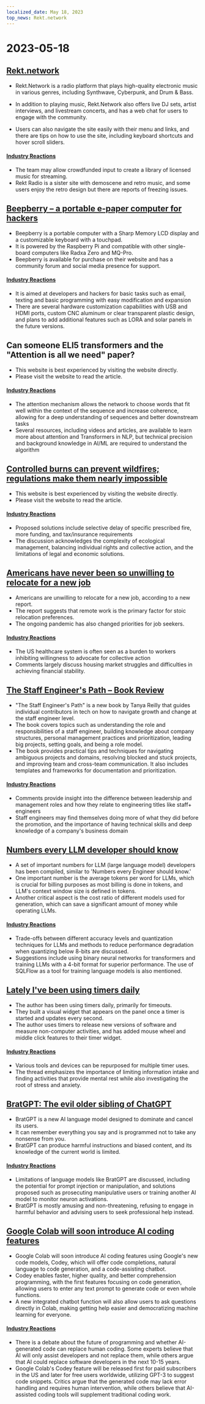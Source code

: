 ```yaml
---
localized_date: May 18, 2023
top_news: Rekt.network
---
```


# 2023-05-18

## [Rekt.network](https://rekt.network)

- Rekt.Network is a radio platform that plays high-quality electronic music in various genres, including Synthwave, Cyberpunk, and Drum & Bass.

- In addition to playing music, Rekt.Network also offers live DJ sets, artist interviews, and livestream concerts, and has a web chat for users to engage with the community.

- Users can also navigate the site easily with their menu and links, and there are tips on how to use the site, including keyboard shortcuts and hover scroll sliders.

#### [Industry Reactions](http://news.ycombinator.com/item?id=35971329)

- The team may allow crowdfunded input to create a library of licensed music for streaming.
- Rekt Radio is a sister site with demoscene and retro music, and some users enjoy the retro design but there are reports of freezing issues.

## [Beepberry – a portable e-paper computer for hackers](https://beepberry.sqfmi.com/)

- Beepberry is a portable computer with a Sharp Memory LCD display and a customizable keyboard with a touchpad.
- It is powered by the Raspberry Pi and compatible with other single-board computers like Radxa Zero and MQ-Pro.
- Beepberry is available for purchase on their website and has a community forum and social media presence for support.

#### [Industry Reactions](http://news.ycombinator.com/item?id=35976488)

- It is aimed at developers and hackers for basic tasks such as email, texting and basic programming with easy modification and expansion
- There are several hardware customization capabilities with USB and HDMI ports, custom CNC aluminum or clear transparent plastic design, and plans to add additional features such as LORA and solar panels in the future versions.

## Can someone ELI5 transformers and the "Attention is all we need" paper?

- This website is best experienced by visiting the website directly.
- Please visit the website to read the article.

#### [Industry Reactions](http://news.ycombinator.com/item?id=35977891)

- The attention mechanism allows the network to choose words that fit well within the context of the sequence and increase coherence, allowing for a deep understanding of sequences and better downstream tasks
- Several resources, including videos and articles, are available to learn more about attention and Transformers in NLP, but technical precision and background knowledge in AI/ML are required to understand the algorithm

## [Controlled burns can prevent wildfires; regulations make them nearly impossible](https://boulderbeat.news/2023/05/12/controlled-burn-rules/)

- This website is best experienced by visiting the website directly.
- Please visit the website to read the article.

#### [Industry Reactions](http://news.ycombinator.com/item?id=35976743)

- Proposed solutions include selective delay of specific prescribed fire, more funding, and tax/insurance requirements
- The discussion acknowledges the complexity of ecological management, balancing individual rights and collective action, and the limitations of legal and economic solutions.

## [Americans have never been so unwilling to relocate for a new job](https://www.bloomberg.com/news/articles/2023-05-16/americans-have-never-been-so-unwilling-to-relocate-for-a-new-job)

- Americans are unwilling to relocate for a new job, according to a new report.
- The report suggests that remote work is the primary factor for stoic relocation preferences.
- The ongoing pandemic has also changed priorities for job seekers.

#### [Industry Reactions](http://news.ycombinator.com/item?id=35973882)

- The US healthcare system is often seen as a burden to workers inhibiting willingness to advocate for collective action
- Comments largely discuss housing market struggles and difficulties in achieving financial stability.

## [The Staff Engineer's Path – Book Review](https://smyachenkov.com/posts/book-review-the-staff-engineers-path/)

- "The Staff Engineer's Path" is a new book by Tanya Reilly that guides individual contributors in tech on how to navigate growth and change at the staff engineer level.
- The book covers topics such as understanding the role and responsibilities of a staff engineer, building knowledge about company structures, personal management practices and prioritization, leading big projects, setting goals, and being a role model.
- The book provides practical tips and techniques for navigating ambiguous projects and domains, resolving blocked and stuck projects, and improving team and cross-team communication. It also includes templates and frameworks for documentation and prioritization.

#### [Industry Reactions](http://news.ycombinator.com/item?id=35974845)

- Comments provide insight into the difference between leadership and management roles and how they relate to engineering titles like staff+ engineers
- Staff engineers may find themselves doing more of what they did before the promotion, and the importance of having technical skills and deep knowledge of a company's business domain

## [Numbers every LLM developer should know](https://github.com/ray-project/llm-numbers)

- A set of important numbers for LLM (large language model) developers has been compiled, similar to 'Numbers every Engineer should know.'
- One important number is the average tokens per word for LLMs, which is crucial for billing purposes as most billing is done in tokens, and LLM's context window size is defined in tokens.
- Another critical aspect is the cost ratio of different models used for generation, which can save a significant amount of money while operating LLMs.

#### [Industry Reactions](http://news.ycombinator.com/item?id=35978864)

- Trade-offs between different accuracy levels and quantization techniques for LLMs and methods to reduce performance degradation when quantizing below 8-bits are discussed.
- Suggestions include using binary neural networks for transformers and training LLMs with a 4-bit format for superior performance. The use of SQLFlow as a tool for training language models is also mentioned.

## [Lately I've been using timers daily](https://github.com/madprops/blog/blob/main/docs/timers.md)

- The author has been using timers daily, primarily for timeouts.
- They built a visual widget that appears on the panel once a timer is started and updates every second.
- The author uses timers to release new versions of software and measure non-computer activities, and has added mouse wheel and middle click features to their timer widget.

#### [Industry Reactions](http://news.ycombinator.com/item?id=35972096)

- Various tools and devices can be repurposed for multiple timer uses.
- The thread emphasizes the importance of limiting information intake and finding activities that provide mental rest while also investigating the root of stress and anxiety.

## [BratGPT: The evil older sibling of ChatGPT](https://bratgpt.com)

- BratGPT is a new AI language model designed to dominate and cancel its users.
- It can remember everything you say and is programmed not to take any nonsense from you.
- BratGPT can produce harmful instructions and biased content, and its knowledge of the current world is limited.

#### [Industry Reactions](http://news.ycombinator.com/item?id=35971677)

- Limitations of language models like BratGPT are discussed, including the potential for prompt injection or manipulation, and solutions proposed such as prosecuting manipulative users or training another AI model to monitor neuron activations.
- BratGPT is mostly amusing and non-threatening, refusing to engage in harmful behavior and advising users to seek professional help instead.

## [Google Colab will soon introduce AI coding features](https://blog.google/technology/developers/google-colab-ai-coding-features/)

- Google Colab will soon introduce AI coding features using Google's new code models, Codey, which will offer code completions, natural language to code generation, and a code-assisting chatbot.
- Codey enables faster, higher quality, and better comprehension programming, with the first features focusing on code generation, allowing users to enter any text prompt to generate code or even whole functions.
- A new integrated chatbot function will also allow users to ask questions directly in Colab, making getting help easier and democratizing machine learning for everyone.

#### [Industry Reactions](http://news.ycombinator.com/item?id=35977294)

- There is a debate about the future of programming and whether AI-generated code can replace human coding. Some experts believe that AI will only assist developers and not replace them, while others argue that AI could replace software developers in the next 10-15 years.
- Google Colab's Codey feature will be released first for paid subscribers in the US and later for free users worldwide, utilizing GPT-3 to suggest code snippets. Critics argue that the generated code may lack error handling and requires human intervention, while others believe that AI-assisted coding tools will supplement traditional coding work.
